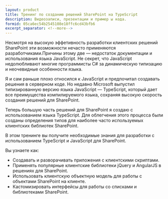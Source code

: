 ```yaml
---
layout: product
title: Тренинг по созданию решений SharePoint на TypeScript
description: Видеозаписи, презентации и пример ы кода. 
formid: 05ca6ec54b2545108e18ffc6cd43bfb6
excerpt_separator: <!--more-->
---
```


Несмотря на высокую эффетивность разработки клиентских решений SharePoint эти возможности нечасто применяются разработчиками.Причины этому две — недостаток документации и использования языка JavaScript. Не секрет, что JavaScript недолюбливают многие программисты C# за динамическую типизацию и неочевидные особенности языка.

Я и сам раньше плохо относился к JavaScript и предпочитал создавать решения в серверном коде. Но недавно Microsoft выпустил типизированную версию языка JavaScript — TypeScript, который дает все преимущества компилируемого языка, сохраняя высокую скорость создания решений для SharePoint.

Теперь большую часть решений для SharePoint я создаю с использованием языка TypeScript. Для облегчения этого процесса были созданы определения типов для наиболее часто используемых клиентских библиотек SharePoint.

В этом тренинге вы получите необходимые знания для разработки с использованием TypeScript и JavaScript для SharePoint.
<!--more-->

Вы узнаете как:

* Создавать и разворачивать приложения с клиентскими скриптами.
* Применять популярные клиентские библиотеки jQuery и AngularJS в решениях для SharePoint.
* Использовать клиентскую объектную модель для работы с объектами SharePoint на клиенте.
* Кастомизировать интерфейсы для работы со списками и библиотеками SharePoint.